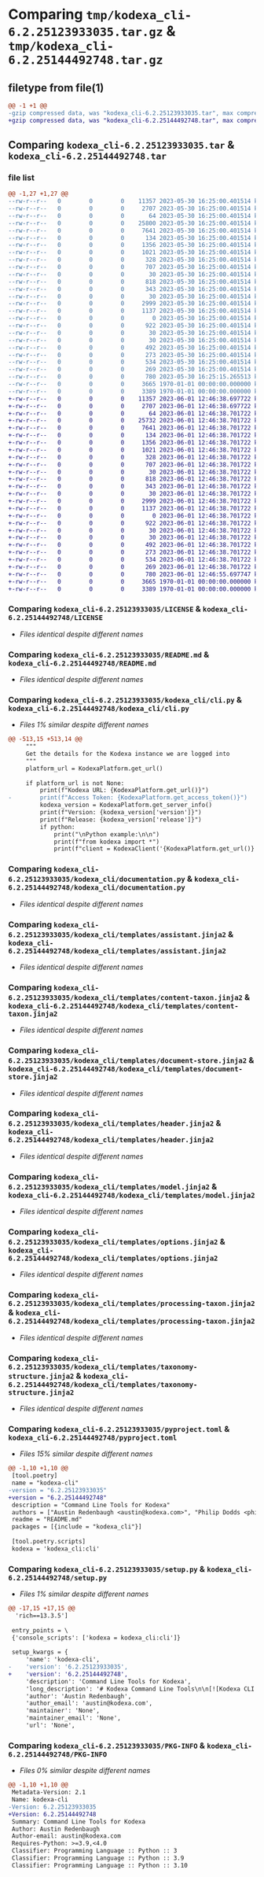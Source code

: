 # Comparing `tmp/kodexa_cli-6.2.25123933035.tar.gz` & `tmp/kodexa_cli-6.2.25144492748.tar.gz`

## filetype from file(1)

```diff
@@ -1 +1 @@
-gzip compressed data, was "kodexa_cli-6.2.25123933035.tar", max compression
+gzip compressed data, was "kodexa_cli-6.2.25144492748.tar", max compression
```

## Comparing `kodexa_cli-6.2.25123933035.tar` & `kodexa_cli-6.2.25144492748.tar`

### file list

```diff
@@ -1,27 +1,27 @@
--rw-r--r--   0        0        0    11357 2023-05-30 16:25:00.401514 kodexa_cli-6.2.25123933035/LICENSE
--rw-r--r--   0        0        0     2707 2023-05-30 16:25:00.401514 kodexa_cli-6.2.25123933035/README.md
--rw-r--r--   0        0        0       64 2023-05-30 16:25:00.401514 kodexa_cli-6.2.25123933035/kodexa_cli/__init__.py
--rw-r--r--   0        0        0    25800 2023-05-30 16:25:00.401514 kodexa_cli-6.2.25123933035/kodexa_cli/cli.py
--rw-r--r--   0        0        0     7641 2023-05-30 16:25:00.401514 kodexa_cli-6.2.25123933035/kodexa_cli/documentation.py
--rw-r--r--   0        0        0      134 2023-05-30 16:25:00.401514 kodexa_cli-6.2.25123933035/kodexa_cli/templates/action.jinja2
--rw-r--r--   0        0        0     1356 2023-05-30 16:25:00.401514 kodexa_cli-6.2.25123933035/kodexa_cli/templates/assistant.jinja2
--rw-r--r--   0        0        0     1021 2023-05-30 16:25:00.401514 kodexa_cli-6.2.25123933035/kodexa_cli/templates/content-taxon.jinja2
--rw-r--r--   0        0        0      328 2023-05-30 16:25:00.401514 kodexa_cli-6.2.25123933035/kodexa_cli/templates/data-store.jinja2
--rw-r--r--   0        0        0      707 2023-05-30 16:25:00.401514 kodexa_cli-6.2.25123933035/kodexa_cli/templates/document-store.jinja2
--rw-r--r--   0        0        0       30 2023-05-30 16:25:00.401514 kodexa_cli-6.2.25123933035/kodexa_cli/templates/extension-pack.jinja2
--rw-r--r--   0        0        0      818 2023-05-30 16:25:00.401514 kodexa_cli-6.2.25123933035/kodexa_cli/templates/header.jinja2
--rw-r--r--   0        0        0      343 2023-05-30 16:25:00.401514 kodexa_cli-6.2.25123933035/kodexa_cli/templates/index.jinja2
--rw-r--r--   0        0        0       30 2023-05-30 16:25:00.401514 kodexa_cli-6.2.25123933035/kodexa_cli/templates/model-runtime.jinja2
--rw-r--r--   0        0        0     2999 2023-05-30 16:25:00.401514 kodexa_cli-6.2.25123933035/kodexa_cli/templates/model.jinja2
--rw-r--r--   0        0        0     1137 2023-05-30 16:25:00.401514 kodexa_cli-6.2.25123933035/kodexa_cli/templates/options.jinja2
--rw-r--r--   0        0        0        0 2023-05-30 16:25:00.401514 kodexa_cli-6.2.25123933035/kodexa_cli/templates/overview.jinja2
--rw-r--r--   0        0        0      922 2023-05-30 16:25:00.401514 kodexa_cli-6.2.25123933035/kodexa_cli/templates/processing-taxon.jinja2
--rw-r--r--   0        0        0       30 2023-05-30 16:25:00.401514 kodexa_cli-6.2.25123933035/kodexa_cli/templates/project-template.jinja2
--rw-r--r--   0        0        0       30 2023-05-30 16:25:00.401514 kodexa_cli-6.2.25123933035/kodexa_cli/templates/store.jinja2
--rw-r--r--   0        0        0      492 2023-05-30 16:25:00.401514 kodexa_cli-6.2.25123933035/kodexa_cli/templates/taxon.jinja2
--rw-r--r--   0        0        0      273 2023-05-30 16:25:00.401514 kodexa_cli-6.2.25123933035/kodexa_cli/templates/taxonomy-labels.jinja2
--rw-r--r--   0        0        0      534 2023-05-30 16:25:00.401514 kodexa_cli-6.2.25123933035/kodexa_cli/templates/taxonomy-structure.jinja2
--rw-r--r--   0        0        0      269 2023-05-30 16:25:00.401514 kodexa_cli-6.2.25123933035/kodexa_cli/templates/taxonomy.jinja2
--rw-r--r--   0        0        0      780 2023-05-30 16:25:15.265513 kodexa_cli-6.2.25123933035/pyproject.toml
--rw-r--r--   0        0        0     3665 1970-01-01 00:00:00.000000 kodexa_cli-6.2.25123933035/setup.py
--rw-r--r--   0        0        0     3389 1970-01-01 00:00:00.000000 kodexa_cli-6.2.25123933035/PKG-INFO
+-rw-r--r--   0        0        0    11357 2023-06-01 12:46:38.697722 kodexa_cli-6.2.25144492748/LICENSE
+-rw-r--r--   0        0        0     2707 2023-06-01 12:46:38.697722 kodexa_cli-6.2.25144492748/README.md
+-rw-r--r--   0        0        0       64 2023-06-01 12:46:38.701722 kodexa_cli-6.2.25144492748/kodexa_cli/__init__.py
+-rw-r--r--   0        0        0    25732 2023-06-01 12:46:38.701722 kodexa_cli-6.2.25144492748/kodexa_cli/cli.py
+-rw-r--r--   0        0        0     7641 2023-06-01 12:46:38.701722 kodexa_cli-6.2.25144492748/kodexa_cli/documentation.py
+-rw-r--r--   0        0        0      134 2023-06-01 12:46:38.701722 kodexa_cli-6.2.25144492748/kodexa_cli/templates/action.jinja2
+-rw-r--r--   0        0        0     1356 2023-06-01 12:46:38.701722 kodexa_cli-6.2.25144492748/kodexa_cli/templates/assistant.jinja2
+-rw-r--r--   0        0        0     1021 2023-06-01 12:46:38.701722 kodexa_cli-6.2.25144492748/kodexa_cli/templates/content-taxon.jinja2
+-rw-r--r--   0        0        0      328 2023-06-01 12:46:38.701722 kodexa_cli-6.2.25144492748/kodexa_cli/templates/data-store.jinja2
+-rw-r--r--   0        0        0      707 2023-06-01 12:46:38.701722 kodexa_cli-6.2.25144492748/kodexa_cli/templates/document-store.jinja2
+-rw-r--r--   0        0        0       30 2023-06-01 12:46:38.701722 kodexa_cli-6.2.25144492748/kodexa_cli/templates/extension-pack.jinja2
+-rw-r--r--   0        0        0      818 2023-06-01 12:46:38.701722 kodexa_cli-6.2.25144492748/kodexa_cli/templates/header.jinja2
+-rw-r--r--   0        0        0      343 2023-06-01 12:46:38.701722 kodexa_cli-6.2.25144492748/kodexa_cli/templates/index.jinja2
+-rw-r--r--   0        0        0       30 2023-06-01 12:46:38.701722 kodexa_cli-6.2.25144492748/kodexa_cli/templates/model-runtime.jinja2
+-rw-r--r--   0        0        0     2999 2023-06-01 12:46:38.701722 kodexa_cli-6.2.25144492748/kodexa_cli/templates/model.jinja2
+-rw-r--r--   0        0        0     1137 2023-06-01 12:46:38.701722 kodexa_cli-6.2.25144492748/kodexa_cli/templates/options.jinja2
+-rw-r--r--   0        0        0        0 2023-06-01 12:46:38.701722 kodexa_cli-6.2.25144492748/kodexa_cli/templates/overview.jinja2
+-rw-r--r--   0        0        0      922 2023-06-01 12:46:38.701722 kodexa_cli-6.2.25144492748/kodexa_cli/templates/processing-taxon.jinja2
+-rw-r--r--   0        0        0       30 2023-06-01 12:46:38.701722 kodexa_cli-6.2.25144492748/kodexa_cli/templates/project-template.jinja2
+-rw-r--r--   0        0        0       30 2023-06-01 12:46:38.701722 kodexa_cli-6.2.25144492748/kodexa_cli/templates/store.jinja2
+-rw-r--r--   0        0        0      492 2023-06-01 12:46:38.701722 kodexa_cli-6.2.25144492748/kodexa_cli/templates/taxon.jinja2
+-rw-r--r--   0        0        0      273 2023-06-01 12:46:38.701722 kodexa_cli-6.2.25144492748/kodexa_cli/templates/taxonomy-labels.jinja2
+-rw-r--r--   0        0        0      534 2023-06-01 12:46:38.701722 kodexa_cli-6.2.25144492748/kodexa_cli/templates/taxonomy-structure.jinja2
+-rw-r--r--   0        0        0      269 2023-06-01 12:46:38.701722 kodexa_cli-6.2.25144492748/kodexa_cli/templates/taxonomy.jinja2
+-rw-r--r--   0        0        0      780 2023-06-01 12:46:55.697747 kodexa_cli-6.2.25144492748/pyproject.toml
+-rw-r--r--   0        0        0     3665 1970-01-01 00:00:00.000000 kodexa_cli-6.2.25144492748/setup.py
+-rw-r--r--   0        0        0     3389 1970-01-01 00:00:00.000000 kodexa_cli-6.2.25144492748/PKG-INFO
```

### Comparing `kodexa_cli-6.2.25123933035/LICENSE` & `kodexa_cli-6.2.25144492748/LICENSE`

 * *Files identical despite different names*

### Comparing `kodexa_cli-6.2.25123933035/README.md` & `kodexa_cli-6.2.25144492748/README.md`

 * *Files identical despite different names*

### Comparing `kodexa_cli-6.2.25123933035/kodexa_cli/cli.py` & `kodexa_cli-6.2.25144492748/kodexa_cli/cli.py`

 * *Files 1% similar despite different names*

```diff
@@ -513,15 +513,14 @@
     """
     Get the details for the Kodexa instance we are logged into
     """
     platform_url = KodexaPlatform.get_url()
 
     if platform_url is not None:
         print(f"Kodexa URL: {KodexaPlatform.get_url()}")
-        print(f"Access Token: {KodexaPlatform.get_access_token()}")
         kodexa_version = KodexaPlatform.get_server_info()
         print(f"Version: {kodexa_version['version']}")
         print(f"Release: {kodexa_version['release']}")
         if python:
             print("\nPython example:\n\n")
             print(f"from kodexa import *")
             print(f"client = KodexaClient('{KodexaPlatform.get_url()}', '{KodexaPlatform.get_access_token()}')")
```

### Comparing `kodexa_cli-6.2.25123933035/kodexa_cli/documentation.py` & `kodexa_cli-6.2.25144492748/kodexa_cli/documentation.py`

 * *Files identical despite different names*

### Comparing `kodexa_cli-6.2.25123933035/kodexa_cli/templates/assistant.jinja2` & `kodexa_cli-6.2.25144492748/kodexa_cli/templates/assistant.jinja2`

 * *Files identical despite different names*

### Comparing `kodexa_cli-6.2.25123933035/kodexa_cli/templates/content-taxon.jinja2` & `kodexa_cli-6.2.25144492748/kodexa_cli/templates/content-taxon.jinja2`

 * *Files identical despite different names*

### Comparing `kodexa_cli-6.2.25123933035/kodexa_cli/templates/document-store.jinja2` & `kodexa_cli-6.2.25144492748/kodexa_cli/templates/document-store.jinja2`

 * *Files identical despite different names*

### Comparing `kodexa_cli-6.2.25123933035/kodexa_cli/templates/header.jinja2` & `kodexa_cli-6.2.25144492748/kodexa_cli/templates/header.jinja2`

 * *Files identical despite different names*

### Comparing `kodexa_cli-6.2.25123933035/kodexa_cli/templates/model.jinja2` & `kodexa_cli-6.2.25144492748/kodexa_cli/templates/model.jinja2`

 * *Files identical despite different names*

### Comparing `kodexa_cli-6.2.25123933035/kodexa_cli/templates/options.jinja2` & `kodexa_cli-6.2.25144492748/kodexa_cli/templates/options.jinja2`

 * *Files identical despite different names*

### Comparing `kodexa_cli-6.2.25123933035/kodexa_cli/templates/processing-taxon.jinja2` & `kodexa_cli-6.2.25144492748/kodexa_cli/templates/processing-taxon.jinja2`

 * *Files identical despite different names*

### Comparing `kodexa_cli-6.2.25123933035/kodexa_cli/templates/taxonomy-structure.jinja2` & `kodexa_cli-6.2.25144492748/kodexa_cli/templates/taxonomy-structure.jinja2`

 * *Files identical despite different names*

### Comparing `kodexa_cli-6.2.25123933035/pyproject.toml` & `kodexa_cli-6.2.25144492748/pyproject.toml`

 * *Files 15% similar despite different names*

```diff
@@ -1,10 +1,10 @@
 [tool.poetry]
 name = "kodexa-cli"
-version = "6.2.25123933035"
+version = "6.2.25144492748"
 description = "Command Line Tools for Kodexa"
 authors = ["Austin Redenbaugh <austin@kodexa.com>", "Philip Dodds <philip@kodexa.com>", "Romar Cablao <rcablao@kodexa.com>", "Amadea Paula Dodds <amadeapaula@kodexa.com>", "John Patrick Sese <jp@kodexa.com>"]
 readme = "README.md"
 packages = [{include = "kodexa_cli"}]
 
 [tool.poetry.scripts]
 kodexa = 'kodexa_cli:cli'
```

### Comparing `kodexa_cli-6.2.25123933035/setup.py` & `kodexa_cli-6.2.25144492748/setup.py`

 * *Files 1% similar despite different names*

```diff
@@ -17,15 +17,15 @@
  'rich==13.3.5']
 
 entry_points = \
 {'console_scripts': ['kodexa = kodexa_cli:cli']}
 
 setup_kwargs = {
     'name': 'kodexa-cli',
-    'version': '6.2.25123933035',
+    'version': '6.2.25144492748',
     'description': 'Command Line Tools for Kodexa',
     'long_description': '# Kodexa Command Line Tools\n\n[![Kodexa CLI Python Package](https://github.com/kodexa-ai/kodexa-cli/actions/workflows/build-and-release.yml/badge.svg)](https://github.com/kodexa-ai/kodexa-cli/actions/workflows/build-and-release.yml)\n\n![img.png](https://docs.kodexa.com/img.png)\n\nKodexa is a platform for building intelligent document processing pipelines. It is a set of tools and services that\nallow you to build a pipeline that can take a document, extract the content, and then process it to extract the\ninformation you need.\n\nIt is built on a set of core principles:\n\n* **Document Centric** - Kodexa is built around the idea of a document. A document is a collection of content\n  nodes that are connected together. This is a powerful model that allows you to build pipelines that can\n  extract content from a wide range of sources.\n\n* **Pipeline Oriented** - Kodexa is built around the idea of a pipeline. A pipeline is a series of steps that\n  can be executed on a document. This allows you to build a pipeline that can extract content from a wide range\n  of sources.\n\n* **Extensible** - Kodexa is built around the idea of a pipeline. A pipeline is a series of steps that can be executed\n  on a document. This allows you to build a pipeline that can extract content from a wide range of sources.\n\n* **Label Driven** - Kodexa focuses on the idea of labels. Labels are a way to identify content within a document\n  and then use that content to drive the processing of the document.\n\n# Command Line Tools\n\nThis repository contains the command line tools for Kodexa. The tools are the primary way to interact with Kodexa. It\nallows you to configure components and manage aspects of your Kodexa Platform installation.\n\n## Documentation & Examples\n\nDocumentation is available at the [Kodexa Documentation Portal](https://docs.kodexa.com)\n\n## Current Development\n\n**BUILD VERSION FLOW**\n![build-version-flow.png](docs%2Fbuild-version-flow.png)\nBuild version will differ based on the branches that are published to pypi.\n\n**GITHUB PROCESS**\n![github-process.png](docs%2Fgithub-process.png)\nChanges that contain bugs, features, and fixes should first be pushed to the test branch.\nOnce these changes are thoroughly tested, they can be submitted as a pull request to the main branch. The pull request should be reviewed and approved by an appropriate person before the changes can be merged.\n\n## Set-up\n\nWe use poetry to manage our dependencies, so you can install them with:\n\n    poetry install\n\nYou can then run the tests with:\n\n    poetry run pytest\n\n# Contributing\n\nWe welcome contributions to the Kodexa platform. Please see our [contributing guide](CONTRIBUTING.md) for more details.\n\n# License\n\nApache 2.0\n',
     'author': 'Austin Redenbaugh',
     'author_email': 'austin@kodexa.com',
     'maintainer': 'None',
     'maintainer_email': 'None',
     'url': 'None',
```

### Comparing `kodexa_cli-6.2.25123933035/PKG-INFO` & `kodexa_cli-6.2.25144492748/PKG-INFO`

 * *Files 0% similar despite different names*

```diff
@@ -1,10 +1,10 @@
 Metadata-Version: 2.1
 Name: kodexa-cli
-Version: 6.2.25123933035
+Version: 6.2.25144492748
 Summary: Command Line Tools for Kodexa
 Author: Austin Redenbaugh
 Author-email: austin@kodexa.com
 Requires-Python: >=3.9,<4.0
 Classifier: Programming Language :: Python :: 3
 Classifier: Programming Language :: Python :: 3.9
 Classifier: Programming Language :: Python :: 3.10
```

